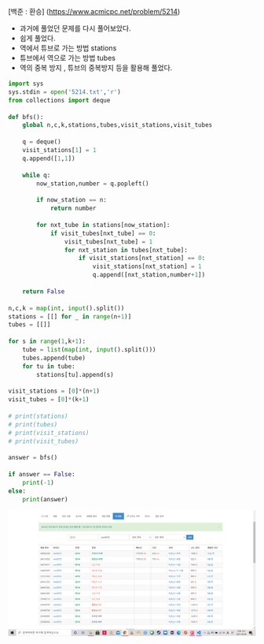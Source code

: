 [백준 : 환승] (https://www.acmicpc.net/problem/5214)



- 과거에 풀었던 문제를 다시 풀어보았다.
- 쉽게 풀었다.
- 역에서 튜브로 가는 방법 stations
- 튜브에서 역으로 가는 방법 tubes
- 역의 중복 방지 , 튜브의 중복방지 등을 활용해 풀었다.



```python
import sys
sys.stdin = open('5214.txt','r')
from collections import deque

def bfs():
    global n,c,k,stations,tubes,visit_stations,visit_tubes

    q = deque()
    visit_stations[1] = 1
    q.append([1,1])

    while q:
        now_station,number = q.popleft()

        if now_station == n:
            return number

        for nxt_tube in stations[now_station]:
            if visit_tubes[nxt_tube] == 0:
                visit_tubes[nxt_tube] = 1
                for nxt_station in tubes[nxt_tube]:
                    if visit_stations[nxt_station] == 0:
                        visit_stations[nxt_station] = 1
                        q.append([nxt_station,number+1])

    return False

n,c,k = map(int, input().split())
stations = [[] for _ in range(n+1)]
tubes = [[]]

for s in range(1,k+1):
    tube = list(map(int, input().split()))
    tubes.append(tube)
    for tu in tube:
        stations[tu].append(s)

visit_stations = [0]*(n+1)
visit_tubes = [0]*(k+1)

# print(stations)
# print(tubes)
# print(visit_stations)
# print(visit_tubes)

answer = bfs()

if answer == False:
    print(-1)
else:
    print(answer)

```

![20210608_130153](20210608_130153.png)

